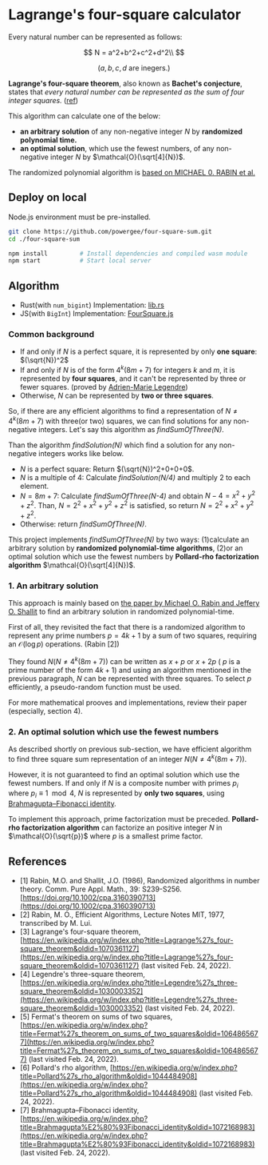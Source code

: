 # Lagrange's four-square calculator

Every natural number can be represented as follows:

$$
N = a^2+b^2+c^2+d^2\\
$$

$$
\text{($a, b, c, d$ are inegers.)}
$$

**Lagrange's four-square theorem**, also known as **Bachet's conjecture**, states that *every natural number can be represented as the sum of four integer squares.* ([ref](https://en.wikipedia.org/wiki/Lagrange%27s_four-square_theorem))

This algorithm can calculate one of the below:
* **an arbitrary solution** of any non-negative integer $N$ by **randomized polynomial time.**
* **an optimal solution**, which use the fewest numbers, of any non-negative integer $N$ by $\mathcal{O}(\sqrt[4]{N})$.

The randomized polynomial algorithm is [based on MICHAEL 0. RABIN et al.](https://onlinelibrary.wiley.com/doi/10.1002/cpa.3160390713)

## Deploy on local

Node.js environment must be pre-installed.

```bash
git clone https://github.com/powergee/four-square-sum.git
cd ./four-square-sum

npm install         # Install dependencies and compiled wasm module
npm start           # Start local server
```

## Algorithm

* Rust(with `num_bigint`) Implementation: [lib.rs](https://github.com/powergee/four-square-sum-wasm/blob/master/src/lib.rs)
* JS(with `BigInt`) Implementation: [FourSquare.js](https://github.com/powergee/four-square-sum/blob/main/src/algorithms/js/FourSquare.js)

### Common background

* If and only if $N$ is a perfect square, it is represented by only **one square**: $(\sqrt{N})^2$
* If and only if $N$ is of the form $4^k (8m+7)$ for integers $k$ and $m$, it is represented by **four squares**, and it can't be represented by three or fewer squares. (proved by [Adrien-Marie Legendre](https://en.wikipedia.org/wiki/Adrien-Marie_Legendre))
* Otherwise, $N$ can be represented by **two or three squares**.

So, if there are any efficient algorithms to find a representation of $N\not=4^k (8m+7)$ with three(or two) squares, we can find solutions for any non-negative integers. Let's say this algorithm as *findSumOfThree(N)*.

Than the algorithm *findSolution(N)* which find a solution for any non-negative integers works like below.

* $N\text{ is a perfect square}$: Return $(\sqrt{N})^2+0+0+0$.
* $N\text{ is a multiple of 4}$: Calculate *findSolution(N/4)* and multiply $2$ to each element.
* $N = 8m+7$: Calculate *findSumOfThree(N-4)* and obtain $N-4=x^2+y^2+z^2$. Than, $N=2^2+x^2+y^2+z^2$ is satisfied, so return $N=2^2+x^2+y^2+z^2$.
* $\text{Otherwise}$: return *findSumOfThree(N)*.

This project implements *findSumOfThree(N)* by two ways: (1)calculate an arbitrary solution by **randomized polynomial-time algorithms**, (2)or an optimal solution which use the fewest numbers by **Pollard-rho factorization algorithm** $\mathcal{O}(\sqrt[4]{N})$.

### 1. An arbitrary solution

This approach is mainly based on [the paper by Michael O. Rabin and Jeffery O. Shallit](https://onlinelibrary.wiley.com/doi/10.1002/cpa.3160390713) to find an arbitrary solution in randomized polynomial-time.

First of all, they revisited the fact that there is a randomized algorithm to represent any prime numbers $p=4k+1$ by a sum of two squares, requiring an $\mathcal{O}(\log p)$ operations. (Rabin [2])

They found $N (N\not=4^k (8m+7))$ can be written as $x+p$ or $x+2p$ ( $p$ is a prime number of the form $4k+1$) and using an algorithm mentioned in the previous paragraph, $N$ can be represented with three squares. To select $p$ efficiently, a pseudo-random function must be used.

For more mathematical prooves and implementations, review their paper (especially, section 4).

### 2. An optimal solution which use the fewest numbers

As described shortly on previous sub-section, we have efficient algorithm to find three square sum representation of an integer $N (N\not=4^k (8m+7))$.

However, it is not guaranteed to find an optimal solution which use the fewest numbers. If and only if $N$ is a composite number with primes $p_i$ where $p_i\equiv1 \mod 4$, $N$ is represented by **only two squares**, using [Brahmagupta–Fibonacci identity](https://en.wikipedia.org/wiki/Brahmagupta%E2%80%93Fibonacci_identity).

To implement this approach, prime factorization must be preceded. **Pollard-rho factorization algorithm** can factorize an positive integer $N$ in $\mathcal{O}(\sqrt{p})$ where $p$ is a smallest prime factor.

## References

* [1] Rabin, M.O. and Shallit, J.O. (1986), Randomized algorithms in number theory. Comm. Pure Appl. Math., 39: S239-S256. [https://doi.org/10.1002/cpa.3160390713](https://doi.org/10.1002/cpa.3160390713)
* [2] Rabin, M. O., Efficient Algorithms, Lecture Notes MIT, 1977, transcribed by M. Lui.
* [3] Lagrange's four-square theorem, [https://en.wikipedia.org/w/index.php?title=Lagrange%27s_four-square_theorem&oldid=1070361127](https://en.wikipedia.org/w/index.php?title=Lagrange%27s_four-square_theorem&oldid=1070361127) (last visited Feb. 24, 2022).
* [4] Legendre's three-square theorem, [https://en.wikipedia.org/w/index.php?title=Legendre%27s_three-square_theorem&oldid=1030003352](https://en.wikipedia.org/w/index.php?title=Legendre%27s_three-square_theorem&oldid=1030003352) (last visited Feb. 24, 2022).
* [5] Fermat's theorem on sums of two squares, [https://en.wikipedia.org/w/index.php?title=Fermat%27s_theorem_on_sums_of_two_squares&oldid=1064865677](https://en.wikipedia.org/w/index.php?title=Fermat%27s_theorem_on_sums_of_two_squares&oldid=1064865677) (last visited Feb. 24, 2022).
* [6] Pollard's rho algorithm, [https://en.wikipedia.org/w/index.php?title=Pollard%27s_rho_algorithm&oldid=1044484908](https://en.wikipedia.org/w/index.php?title=Pollard%27s_rho_algorithm&oldid=1044484908) (last visited Feb. 24, 2022).
* [7] Brahmagupta–Fibonacci identity, [https://en.wikipedia.org/w/index.php?title=Brahmagupta%E2%80%93Fibonacci_identity&oldid=1072168983](https://en.wikipedia.org/w/index.php?title=Brahmagupta%E2%80%93Fibonacci_identity&oldid=1072168983) (last visited Feb. 24, 2022).
